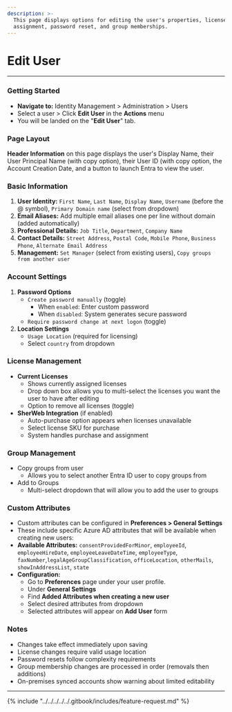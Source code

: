 ```yaml
---
description: >-
  This page displays options for editing the user's properties, license
  assignment, password reset, and group memberships.
---
```


# Edit User

***

### Getting Started

* **Navigate to:** Identity Management > Administration > Users
* Select a user > Click **Edit User** in the **Actions** menu
* You will be landed on the "**Edit User**" tab.

### Page Layout

**Header Information** on this page displays the user's Display Name, their User Principal Name (with copy option), their User ID (with copy option, the Account Creation Date, and a button to launch Entra to view the user.

### Basic Information

1. **User Identity:** `First Name`, `Last Name`, `Display Name`, `Username` (before the @ symbol), `Primary Domain name` (select from dropdown)
2. **Email Aliases:**  Add multiple email aliases one per line without domain (added automatically)
3. **Professional Details:** `Job Title`, `Department`, `Company Name`
4. **Contact Details:** `Street Address`, `Postal Code`, `Mobile Phone`, `Business Phone`, `Alternate Email Address`
5. **Management:** `Set Manager` (select from existing users), `Copy groups from another user`

### Account Settings

1. **Password Options**
   * `Create password manually` (toggle)
     * When `enabled`: Enter custom password
     * When `disabled`: System generates secure password
   * `Require password change at next logon` (toggle)
2. **Location Settings**
   * `Usage Location` (required for licensing)
   * Select `country` from dropdown

### License Management

* **Current Licenses**
  * Shows currently assigned licenses
  * Drop down box allows you to multi-select the licenses you want the user to have after editing
  * Option to remove all licenses (toggle)
* **SherWeb Integration** (if enabled)
  * Auto-purchase option appears when licenses unavailable
  * Select license SKU for purchase
  * System handles purchase and assignment

### Group Management

* Copy groups from user
  * Allows you to select another Entra ID user to copy groups from&#x20;
* Add to Groups
  * Multi-select dropdown that will allow you to add the user to groups

### **Custom Attributes**

* Custom attributes can be configured in **Preferences > General Settings**
* These include specific Azure AD attributes that will be available when creating new users:
* **Available Attributes:** `consentProvidedForMinor`, `employeeId`, `employeeHireDate`, `employeeLeaveDateTime`, `employeeType`, `faxNumber`,`legalAgeGroupClassification`, `officeLocation`, `otherMails`, `showInAddressList`, `state`
* **Configuration:**
  * Go to **Preferences** page under your user profile.
  * Under **General Settings**
  * Find **Added Attributes when creating a new user**
  * Select desired attributes from dropdown
  * Selected attributes will appear on **Add User** form

### Notes

* Changes take effect immediately upon saving
* License changes require valid usage location
* Password resets follow complexity requirements
* Group membership changes are processed in order (removals then additions)
* On-premises synced accounts show warning about limited editability

***

{% include "../../../../../.gitbook/includes/feature-request.md" %}
